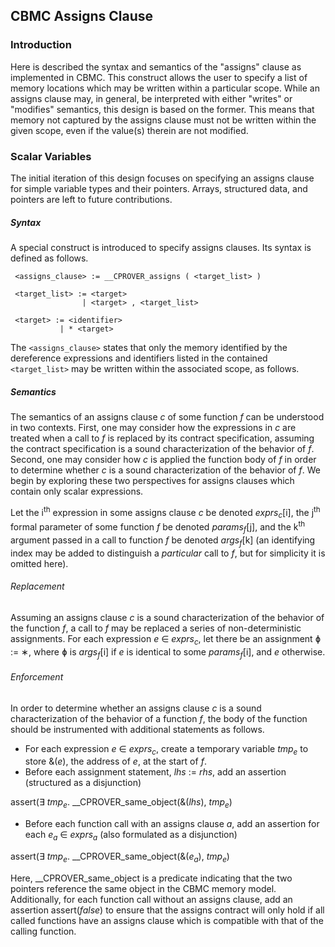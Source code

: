 ## CBMC Assigns Clause

### Introduction
Here is described the syntax and semantics of the "assigns" clause as implemented in CBMC. This construct allows the user to specify a list of memory locations which may be written within a particular scope. While an assigns clause may, in general, be interpreted with either "writes" or "modifies" semantics, this design is based on the former.
This means that memory not captured by the assigns clause must not be written within the given scope, even if the value(s) therein are not modified.

### Scalar Variables
The initial iteration of this design focuses on specifying an assigns clause for simple variable types and their pointers. Arrays, structured data, and pointers are left to future contributions.


##### Syntax
A special construct is introduced to specify assigns clauses. Its syntax is defined as follows.

```
 <assigns_clause> := __CPROVER_assigns ( <target_list> )
```
```
 <target_list> := <target>
                | <target> , <target_list>
```
```
 <target> := <identifier>
           | * <target>
```


The `<assigns_clause>` states that only the memory identified by the dereference expressions and identifiers listed in the contained `<target_list>` may be written within the associated scope, as follows.

##### Semantics
The semantics of an assigns clause *c* of some function *f* can be understood in two contexts. First, one may consider how the expressions in *c* are treated when a call to *f* is replaced by its contract specification, assuming the contract specification is a sound characterization of the behavior of *f*. Second, one may consider how *c* is applied the function body of *f* in order to determine whether *c* is a sound characterization of the behavior of *f*. We begin by exploring these two perspectives for assigns clauses which contain only scalar expressions.

Let the i<sup>th</sup> expression in some assigns clause *c* be denoted *exprs*<sub>*c*</sub>[i], the j<sup>th</sup> formal parameter of some function *f* be denoted *params*<sub>*f*</sub>[j], and the k<sup>th</sup> argument passed in a call to function *f* be denoted *args*<sub>*f*</sub>[k] (an identifying index may be added to distinguish a *particular* call to *f*, but for simplicity it is omitted here).

###### Replacement
Assuming an assigns clause *c* is a sound characterization of the behavior of the function *f*, a call  to *f* may be replaced a series of non-deterministic assignments. For each expression *e* &#8712; *exprs*<sub>*c*</sub>, let there be an assignment &#632; := &#8727;, where &#632; is *args*<sub>*f*</sub>[i] if *e* is identical to some *params*<sub>*f*</sub>[i], and *e* otherwise.

###### Enforcement
In order to determine whether an assigns clause *c* is a sound characterization of the behavior of a function *f*, the body of the function should be instrumented with additional statements as follows.

- For each expression *e* &#8712; *exprs*<sub>*c*</sub>, create a temporary variable *tmp*<sub>*e*</sub> to store \&(*e*), the address of *e*, at the start of *f*.
- Before each assignment statement, *lhs* := *rhs*, add an assertion (structured as a disjunction)

assert(&#8707; *tmp*<sub>*e*</sub>. __CPROVER_same_object(\&(*lhs*), *tmp*<sub>*e*</sub>)
- Before each function call with an assigns clause *a*, add an assertion for each *e*<sub>*a*</sub> &#8712; *exprs*<sub>*a*</sub> (also formulated as a disjunction)

assert(&#8707; *tmp*<sub>*e*</sub>. __CPROVER_same_object(\&(*e*<sub>*a*</sub>), *tmp*<sub>*e*</sub>)

Here, __CPROVER_same_object is a predicate indicating that the two pointers reference the same object in the CBMC memory model. Additionally, for each function call without an assigns clause, add an assertion assert(*false*) to ensure that the assigns contract will only hold if all called functions have an assigns clause which is compatible with that of the calling function. 



